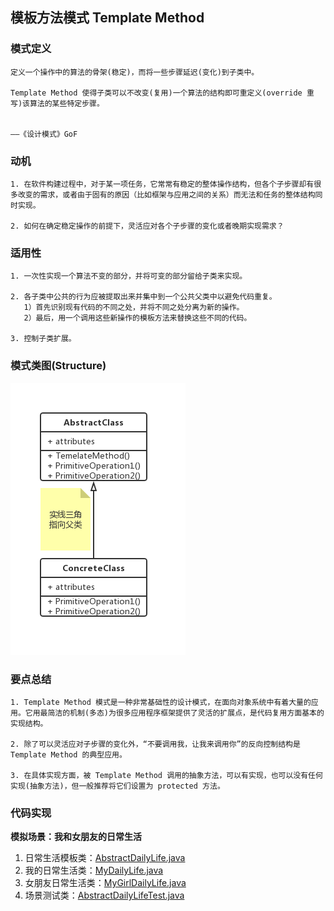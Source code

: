 ## 模板方法模式 Template Method

### **模式定义**

```
定义一个操作中的算法的骨架(稳定)，而将一些步骤延迟(变化)到子类中。

Template Method 使得子类可以不改变(复用)一个算法的结构即可重定义(override 重写)该算法的某些特定步骤。

                                                                      ——《设计模式》GoF
```

### **动机**

```
1. 在软件构建过程中，对于某一项任务，它常常有稳定的整体操作结构，但各个子步骤却有很多改变的需求，或者由于固有的原因（比如框架与应用之间的关系）而无法和任务的整体结构同时实现。

2. 如何在确定稳定操作的前提下，灵活应对各个子步骤的变化或者晚期实现需求？
```

### **适用性**

```
1. 一次性实现一个算法不变的部分，并将可变的部分留给子类来实现。

2. 各子类中公共的行为应被提取出来并集中到一个公共父类中以避免代码重复。
   1）首先识别现有代码的不同之处，并将不同之处分离为新的操作。
   2）最后，用一个调用这些新操作的模板方法来替换这些不同的代码。

3. 控制子类扩展。
```

### **模式类图(Structure)**

![](../../../../04-资源/01-图片/模板方法模式类图.jpg)

### 要点总结

```
1. Template Method 模式是一种非常基础性的设计模式，在面向对象系统中有着大量的应用。它用最简洁的机制(多态)为很多应用程序框架提供了灵活的扩展点，是代码复用方面基本的实现结构。

2. 除了可以灵活应对子步骤的变化外，“不要调用我，让我来调用你”的反向控制结构是 Template Method 的典型应用。

3. 在具体实现方面，被 Template Method 调用的抽象方法，可以有实现，也可以没有任何实现(抽象方法)，但一般推荐将它们设置为 protected 方法。
```

### **代码实现**

**模拟场景：我和女朋友的日常生活**

1. 日常生活模板类：[AbstractDailyLife.java](https://github.com/jiangshuangjun/mystudy/blob/master/design-pattern/src/main/java/study/pattern/templatemethod/AbstractDailyLife.java)
2. 我的日常生活类：[MyDailyLife.java](https://github.com/jiangshuangjun/mystudy/blob/master/design-pattern/src/main/java/study/pattern/templatemethod/MyDailyLife.java)
3. 女朋友日常生活类：[MyGirlDailyLife.java](https://github.com/jiangshuangjun/mystudy/blob/master/design-pattern/src/main/java/study/pattern/templatemethod/MyGirlDailyLife.java)
4. 场景测试类：[AbstractDailyLifeTest.java](https://github.com/jiangshuangjun/mystudy/blob/master/design-pattern/src/test/java/study/pattern/templatemethod/AbstractDailyLifeTest.java)